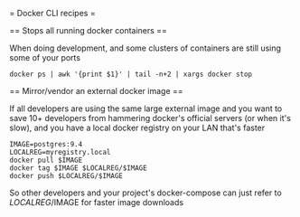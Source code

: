 = Docker CLI recipes =

== Stops all running docker containers ==

When doing development, and some clusters of containers are still using some of your ports

```
docker ps | awk '{print $1}' | tail -n+2 | xargs docker stop
```

== Mirror/vendor an external docker image ==

If all developers are using the same large external image and you want to save 10+ developers
from hammering docker's official servers (or when it's slow), and you have a local docker registry
on your LAN that's faster

```
IMAGE=postgres:9.4
LOCALREG=myregistry.local
docker pull $IMAGE
docker tag $IMAGE $LOCALREG/$IMAGE
docker push $LOCALREG/$IMAGE
```
So other developers and your project's docker-compose can just refer to $LOCALREG/$IMAGE for faster
image downloads
